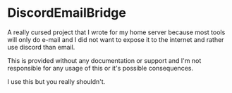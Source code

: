 # DiscordEmailBridge

A really cursed project that I wrote for my home server because most tools will only do e-mail and I did not want to expose it to the internet and rather use discord than email.

This is provided without any documentation or support and I'm not responsible for any usage of this or it's possible consequences.

I use this but you really shouldn't.